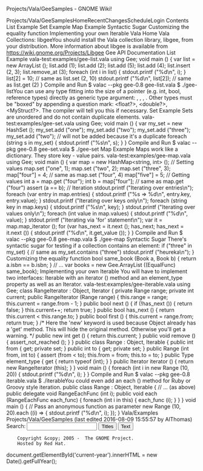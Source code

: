 Projects/Vala/GeeSamples - GNOME Wiki!
<!--
var search_hint = "Search";
//-->
Projects/Vala/GeeSamplesHomeRecentChangesScheduleLogin
Contents
List Example
Set Example
Map Example
Syntactic Sugar
Customizing the equality function
Implementing your own Iterable Vala Home Vala Collections: libgeeYou should install the Vala collection library, libgee, from your distribution. More information about libgee is available from https://wiki.gnome.org/Projects/Libgee Gee API Documentation 
List Example
vala-test:examples/gee-list.vala using Gee;
void main () {
    var list = new ArrayList<int> ();
    list.add (1);
    list.add (2);
    list.add (5);
    list.add (4);
    list.insert (2, 3);
    list.remove_at (3);
    foreach (int i in list) {
        stdout.printf ("%d\n", i);
    }
    list[2] = 10;                       // same as list.set (2, 10)
    stdout.printf ("%d\n", list[2]);    // same as list.get (2)
}
Compile and Run
$ valac --pkg gee-0.8 gee-list.vala
$ ./gee-listYou can use any type fitting into the size of a pointer (e.g. int, bool, reference types) directly as generic type argument: <bool>, <int>, <string>, <MyObject>. Other types must be "boxed" by appending a question mark: <float?>, <double?>, <MyStruct?>.  The compiler will tell you this if necessary. 
Set Example
Sets are unordered and do not contain duplicate elements. vala-test:examples/gee-set.vala using Gee;
void main () {
    var my_set = new HashSet<string> ();
    my_set.add ("one");
    my_set.add ("two");
    my_set.add ("three");
    my_set.add ("two");         // will not be added because it's a duplicate
    foreach (string s in my_set) {
        stdout.printf ("%s\n", s);
    }
}
Compile and Run
$ valac --pkg gee-0.8 gee-set.vala
$ ./gee-set
Map Example
Maps work like a dictionary. They store key - value pairs. vala-test:examples/gee-map.vala using Gee;
void main () {
    var map = new HashMap<string, int> ();
    // Setting values
    map.set ("one", 1);
    map.set ("two", 2);
    map.set ("three", 3);
    map["four"] = 4;            // same as map.set ("four", 4)
    map["five"] = 5;
    // Getting values
    int a = map.get ("four");
    int b = map["four"];        // same as map.get ("four")
    assert (a == b);
    // Iteration
    stdout.printf ("Iterating over entries\n");
    foreach (var entry in map.entries) {
        stdout.printf ("%s => %d\n", entry.key, entry.value);
    }
    stdout.printf ("Iterating over keys only\n");
    foreach (string key in map.keys) {
        stdout.printf ("%s\n", key);
    }
    stdout.printf ("Iterating over values only\n");
    foreach (int value in map.values) {
        stdout.printf ("%d\n", value);
    }
    stdout.printf ("Iterating via 'for' statement\n");
    var it = map.map_iterator ();
    for (var has_next = it.next (); has_next; has_next = it.next ()) {
        stdout.printf ("%d\n", it.get_value ());
    }
}
Compile and Run
$ valac --pkg gee-0.8 gee-map.vala
$ ./gee-map
Syntactic Sugar
There's syntactic sugar for testing if a collection contains an element: if ("three" in my_set) {    // same as my_set.contains ("three")
    stdout.printf ("heureka\n");
}
Customizing the equality function
bool same_book (Book a, Book b) {
    return a.isbn == b.isbn;
}
// ...
var books = new Gee.ArrayList<Book> ((EqualFunc) same_book);
Implementing your own Iterable
You will have to implement two interfaces: Iterable with an iterator () method and an element_type property as well as an Iterator. vala-test:examples/gee-iterable.vala using Gee;
class RangeIterator : Object, Iterator<int> {
    private Range range;
    private int current;
    public RangeIterator (Range range) {
        this.range = range;
        this.current = range.from - 1;
    }
    public bool next () {
        if (!has_next ()) {
            return false;
        }
        this.current++;
        return true;
    }
    public bool has_next () {
        return this.current < this.range.to;
    }
    public bool first () {
        this.current = range.from;
        return true;
    }
    /* Here the 'new' keyword is used because Object already
       has a 'get' method. This will hide the original method.
       Otherwise you'll get a warning. */
    public new int get () {
        return this.current;
    }
    public void remove () {
        assert_not_reached ();
    }
}
public class Range : Object, Iterable<int> {
    public int from { get; private set; }
    public int to { get; private set; }
    public Range (int from, int to) {
        assert (from < to);
        this.from = from;
        this.to = to;
    }
    public Type element_type {
        get { return typeof (int); }
    }
    public Iterator<int> iterator () {
        return new RangeIterator (this);
    }
}
void main () {
    foreach (int i in new Range (10, 20)) {
        stdout.printf ("%d\n", i);
    }
}
Compile and Run
$ valac --pkg gee-0.8 iterable.vala
$ ./iterableYou could even add an each () method for Ruby or Groovy style iteration. public class Range : Object, Iterable<int> {
    // ... (as above)
    public delegate void RangeEachFunc (int i);
    public void each (RangeEachFunc each_func) {
        foreach (int i in this) {
            each_func (i);
        }
    }
}
void main () {
    // Pass an anonymous function as parameter
    new Range (10, 20).each ((i) => {
        stdout.printf ("%d\n", i);
    });
}
 Vala/Examples Projects/Vala/GeeSamples  (last edited 2016-08-09 15:55:57 by AlThomas)
Search:
<input id="searchinput" type="text" name="value" value="" size="20"
    onfocus="searchFocus(this)" onblur="searchBlur(this)"
    onkeyup="searchChange(this)" onchange="searchChange(this)" alt="Search">
<input id="titlesearch" name="titlesearch" type="submit"
    value="Titles" alt="Search Titles">
<input id="fullsearch" name="fullsearch" type="submit"
    value="Text" alt="Search Full Text">
<!--// Initialize search form
var f = document.getElementById('searchform');
f.getElementsByTagName('label')[0].style.display = 'none';
var e = document.getElementById('searchinput');
searchChange(e);
searchBlur(e);
//-->
        Copyright &copy; 2005 -  The GNOME Project.
        Hosted by Red Hat.
  document.getElementById('current-year').innerHTML = new Date().getFullYear();
